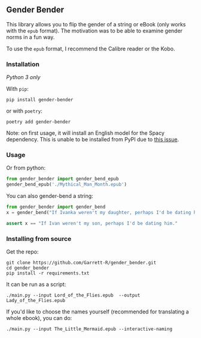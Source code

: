 ## Gender Bender

This library allows you to flip the gender of a string or eBook (only works with the `epub` format).  The motivation was to be able to examine gender norms in a fun way.

To use the `epub` format, I recommend the Calibre reader or the Kobo.

### Installation

_Python 3 only_

With `pip`:
```shell script
pip install gender-bender 
```

or with `poetry`:
```shell script
poetry add gender-bender
```

Note: on first usage, it will install an English model for the Spacy dependency.  This
is unable to be installed from PyPI due to [this issue](https://github.com/explosion/spaCy/issues/3536).

### Usage

Or from python:

```python
from gender_bender import gender_bend_epub
gender_bend_epub('./Mythical_Man_Month.epub')
```

You can also gender-bend a string:

```python
from gender_bender import gender_bend
x = gender_bend("If Ivanka weren't my daughter, perhaps I'd be dating her.")

assert x == "If Ivan weren't my son, perhaps I'd be dating him."
```

### Installing from source

Get the repo:

```shell script
git clone https://github.com/Garrett-R/gender_bender.git
cd gender_bender
pip install -r requirements.txt
```

It can be run as a script:

```shell script
./main.py --input Lord_of_the_Flies.epub  --output Lady_of_the_Flies.epub
```

If you'd like to choose the names yourself (recommended for translating a whole ebook), you can do:

```shell script
./main.py --input The_Little_Mermaid.epub --interactive-naming
```
